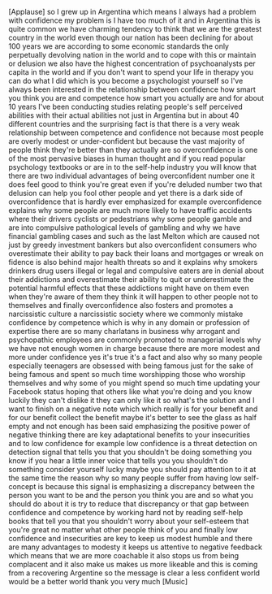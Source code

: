 
[Applause]
so I grew up in Argentina which means I
always had a problem with confidence my
problem is I have too much of it and in
Argentina this is quite common we have
charming tendency to think that we are
the greatest country in the world even
though our nation has been declining for
about 100 years we are according to some
economic standards the only perpetually
devolving nation in the world and to
cope with this or maintain or delusion
we also have the highest concentration
of psychoanalysts per capita in the
world and if you don&#39;t want to spend
your life in therapy you can do what I
did which is you become a psychologist
yourself so I&#39;ve always been interested
in the relationship between confidence
how smart you think you are and
competence how smart you actually are
and for about 10 years I&#39;ve been
conducting studies relating people&#39;s
self perceived abilities with their
actual abilities not just in Argentina
but in about 40 different countries and
the surprising fact is that there is a
very weak relationship between
competence and confidence not because
most people are overly modest or
under-confident but because the vast
majority of people think they&#39;re better
than they actually are
so overconfidence is one of the most
pervasive biases in human thought and if
you read popular psychology textbooks or
are in to the self-help industry you
will know that there are two individual
advantages of being overconfident number
one it does feel good to think you&#39;re
great
even if you&#39;re deluded number two that
delusion can help you fool other people
and yet there is a dark side of
overconfidence that is hardly ever
emphasized for example overconfidence
explains why some people are much more
likely to have traffic accidents where
their drivers cyclists or pedestrians
why some people gamble and are into
compulsive pathological levels of
gambling and why we have financial
gambling cases and such as the last
Melton which are caused not just by
greedy investment bankers but also
overconfident consumers who overestimate
their ability to pay back their loans
and mortgages or wreak on fidence is
also behind major health threats so and
it explains why smokers drinkers drug
users illegal or legal and compulsive
eaters are in denial about their
addictions and overestimate their
ability to quit or underestimate the
potential harmful effects that these
addictions might have on them even when
they&#39;re aware of them they think it will
happen to other people not to themselves
and finally overconfidence also fosters
and promotes a narcissistic culture a
narcissistic society where we commonly
mistake confidence by competence which
is why in any domain or profession of
expertise there are so many charlatans
in business
why arrogant and psychopathic employees
are commonly promoted to managerial
levels why we have not enough women in
charge because there are more modest and
more under confidence yes
it&#39;s true it&#39;s a fact and also why so
many people especially teenagers are
obsessed with being famous just for the
sake of being famous and spent so much
time worshipping those who worship
themselves and why some of you might
spend so much time updating your
Facebook status hoping that others like
what you&#39;re doing and you know luckily
they can&#39;t dislike it they can only like
it so what&#39;s the solution and I want to
finish on a negative note which which
really is for your benefit and for our
benefit collect the benefit maybe it&#39;s
better to see the glass as half empty
and not enough has been said emphasizing
the positive power of negative thinking
there are key adaptational benefits to
your insecurities and to low confidence
for example low confidence is a threat
detection on detection signal that tells
you that you shouldn&#39;t be doing
something you know if you hear a little
inner voice that tells you you shouldn&#39;t
do something consider yourself lucky
maybe you should pay attention to it at
the same time the reason why so many
people suffer from having low
self-concept is because this signal is
emphasizing a discrepancy between the
person you want to be and the person you
think you are and so what you should do
about it
is try to reduce that discrepancy or
that gap between confidence and
competence by working hard not by
reading self-help books that tell you
that you shouldn&#39;t worry about your
self-esteem that you&#39;re great no matter
what other people think of you
and finally low confidence and
insecurities are key to keep us modest
humble and there are many advantages to
modesty it keeps us attentive to
negative feedback which means that we
are more coachable it also stops us from
being complacent and it also make us
makes us more likeable and this is
coming from a recovering Argentine so
the message is clear
a less confident world would be a better
world thank you very much
[Music]
